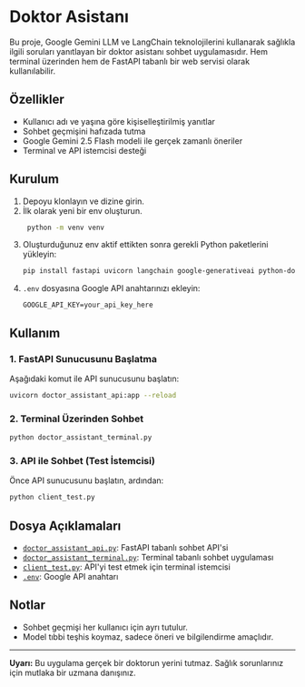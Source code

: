 # Doktor Asistanı

Bu proje, Google Gemini LLM ve LangChain teknolojilerini kullanarak sağlıkla ilgili soruları yanıtlayan bir doktor asistanı sohbet uygulamasıdır. Hem terminal üzerinden hem de FastAPI tabanlı bir web servisi olarak kullanılabilir.

## Özellikler

- Kullanıcı adı ve yaşına göre kişiselleştirilmiş yanıtlar
- Sohbet geçmişini hafızada tutma
- Google Gemini 2.5 Flash modeli ile gerçek zamanlı öneriler
- Terminal ve API istemcisi desteği

## Kurulum

1. Depoyu klonlayın ve dizine girin.
2. İlk olarak yeni bir env oluşturun.
   ```sh
    python -m venv venv
    ```
3. Oluşturduğunuz env aktif ettikten sonra gerekli Python paketlerini yükleyin:
    ```sh
    pip install fastapi uvicorn langchain google-generativeai python-dotenv langchain_community
    ```
4. `.env` dosyasına Google API anahtarınızı ekleyin:
    ```
    GOOGLE_API_KEY=your_api_key_here
    ```

## Kullanım

### 1. FastAPI Sunucusunu Başlatma

Aşağıdaki komut ile API sunucusunu başlatın:

```sh
uvicorn doctor_assistant_api:app --reload
```

### 2. Terminal Üzerinden Sohbet

```sh
python doctor_assistant_terminal.py
```

### 3. API ile Sohbet (Test İstemcisi)

Önce API sunucusunu başlatın, ardından:

```sh
python client_test.py
```

## Dosya Açıklamaları

- [`doctor_assistant_api.py`](doctor_assistant_api.py): FastAPI tabanlı sohbet API'si
- [`doctor_assistant_terminal.py`](doctor_assistant_terminal.py): Terminal tabanlı sohbet uygulaması
- [`client_test.py`](client_test.py): API'yi test etmek için terminal istemcisi
- [`.env`](.env): Google API anahtarı

## Notlar

- Sohbet geçmişi her kullanıcı için ayrı tutulur.
- Model tıbbi teşhis koymaz, sadece öneri ve bilgilendirme amaçlıdır.

---

**Uyarı:** Bu uygulama gerçek bir doktorun yerini tutmaz. Sağlık sorunlarınız için mutlaka bir uzmana danışınız.
